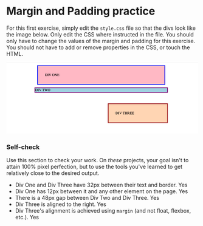 # Margin and Padding practice

For this first exercise, simply edit the `style.css` file so that the divs look like the image below. Only edit the CSS where instructed in the file.  You should only have to change the values of the margin and padding for this exercise. You should not have to add or remove properties in the CSS, or touch the HTML.

![outcome](./desired-outcome.png)

### Self-check 
Use this section to check your work. On _these_ projects, your goal isn't to attain 100% pixel perfection, but to use the tools you've learned to get relatively close to the desired output.

- Div One and Div Three have 32px between their text and border. Yes
- Div One has 12px between it and any other element on the page. Yes
- There is a 48px gap between Div Two and Div Three. Yes
- Div Three is aligned to the right. Yes
- Div Three's alignment is achieved using `margin` (and not float, flexbox, etc.). Yes